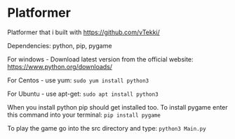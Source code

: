 # Platformer
Platformer that i built with https://github.com/vTekki/


Dependencies: python, pip, pygame

For windows - Download latest version from the official website: 
https://www.python.org/downloads/

For Centos - use yum:
`sudo yum install python3`

For Ubuntu - use apt-get:
`sudo apt install python3`

When you install python pip should get installed too.
To install pygame enter this command into your terminal:
`pip install pygame`

To play the game go into the src directory and type: `python3 Main.py`
